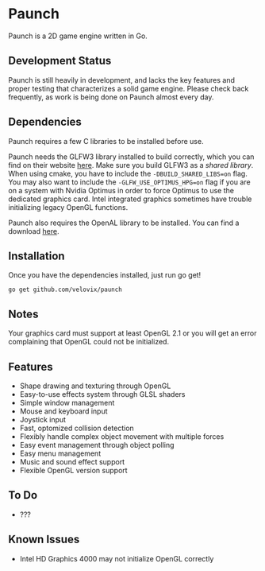 Paunch
======

Paunch is a 2D game engine written in Go.

Development Status
------------------
Paunch is still heavily in development, and lacks the key features and proper
testing that characterizes a solid game engine. Please check back frequently,
as work is being done on Paunch almost every day.

Dependencies
------------
Paunch requires a few C libraries to be installed before use.

Paunch needs the GLFW3 library installed to build correctly, which you can find
on their website [here](www.glfw.org). Make sure you build GLFW3 as a _shared
library_. When using cmake, you have to include the `-DBUILD_SHARED_LIBS=on`
flag. You may also want to include the `-GLFW_USE_OPTIMUS_HPG=on` flag if you
are on a system with Nvidia Optimus in order to force Optimus to use the
dedicated graphics card. Intel integrated graphics sometimes have trouble
initializing legacy OpenGL functions.

Paunch also requires the OpenAL library to be installed. You can find a
download [here](http://kcat.strangesoft.net/openal.html).

Installation
------------
Once you have the dependencies installed, just run go get!

	go get github.com/velovix/paunch

Notes
-----
Your graphics card must support at least OpenGL 2.1 or you will get an error
complaining that OpenGL could not be initialized.

Features
--------
- Shape drawing and texturing through OpenGL
- Easy-to-use effects system through GLSL shaders
- Simple window management
- Mouse and keyboard input
- Joystick input
- Fast, optomized collision detection
- Flexibly handle complex object movement with multiple forces
- Easy event management through object polling
- Easy menu management
- Music and sound effect support
- Flexible OpenGL version support

To Do
-----
- ???

Known Issues
------------
- Intel HD Graphics 4000 may not initialize OpenGL correctly
